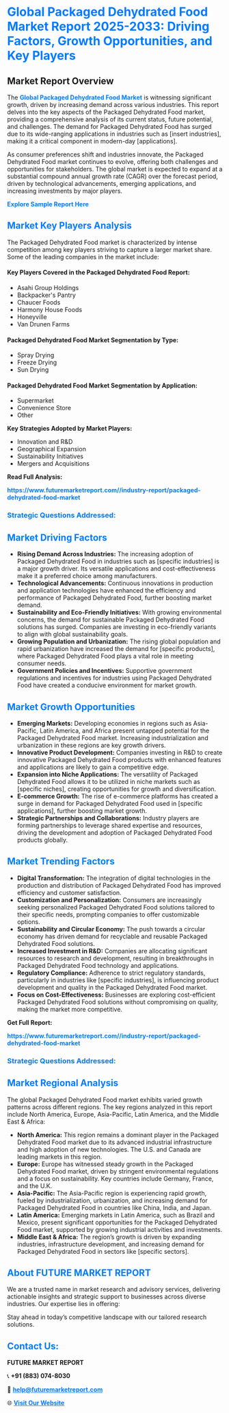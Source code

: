 <h1 style="color: #007BFF;">Global Packaged Dehydrated Food Market Report 2025-2033: Driving Factors, Growth Opportunities, and Key Players</h1>

<section id="overview">
<h2>Market Report Overview</h2>
<p>The <a href="https://www.futuremarketreport.com//industry-report/packaged-dehydrated-food-market" style="color: #007BFF; text-decoration: none;"><strong>Global Packaged Dehydrated Food Market</strong></a> is witnessing significant growth, driven by increasing demand across various industries. This report delves into the key aspects of the Packaged Dehydrated Food market, providing a comprehensive analysis of its current status, future potential, and challenges. The demand for Packaged Dehydrated Food has surged due to its wide-ranging applications in industries such as [insert industries], making it a critical component in modern-day [applications].</p>
<p>As consumer preferences shift and industries innovate, the Packaged Dehydrated Food market continues to evolve, offering both challenges and opportunities for stakeholders. The global market is expected to expand at a substantial compound annual growth rate (CAGR) over the forecast period, driven by technological advancements, emerging applications, and increasing investments by major players.</p>
</section>

<section id="overview">
<p><a href="https://www.futuremarketreport.com//request-sample/reportId=50842" style="color: #007BFF; text-decoration: none;"><strong>Explore Sample Report Here</strong></a></p>
</section>

<section id="key-players">
<h2 style="color: #007BFF;">Market Key Players Analysis</h2>
<p>The Packaged Dehydrated Food market is characterized by intense competition among key players striving to capture a larger market share. Some of the leading companies in the market include:</p>
<h4>Key Players Covered in the Packaged Dehydrated Food Report:</h4>
<ul><li>Asahi Group Holdings</li><li>Backpacker&#039;s Pantry</li><li>Chaucer Foods</li><li>Harmony House Foods</li><li>Honeyville</li><li>Van Drunen Farms</li></ul>
<h4>Packaged Dehydrated Food Market Segmentation by Type:</h4>
<ul><li>Spray Drying</li><li>Freeze Drying</li><li>Sun Drying</li></ul>

<h4>Packaged Dehydrated Food Market Segmentation by Application:</h4>
<ul><li>Supermarket</li><li>Convenience Store</li><li>Other</li></ul>
<p><strong>Key Strategies Adopted by Market Players:</strong></p>
<ul>
<li>Innovation and R&D</li>
<li>Geographical Expansion</li>
<li>Sustainability Initiatives</li>
<li>Mergers and Acquisitions</li>
</ul>
</section>

<section>
<p><strong>Read Full Analysis: </strong></p><a href="https://www.futuremarketreport.com//industry-report/packaged-dehydrated-food-market" style="color: #007BFF; text-decoration: none;"><strong>https://www.futuremarketreport.com//industry-report/packaged-dehydrated-food-market</strong></a>
<h3 style="color: #007BFF;">Strategic Questions Addressed:</h3>
</section>

<section id="driving-factors">
<h2 style="color: #007BFF;">Market Driving Factors</h2>
<ul>
<li><strong>Rising Demand Across Industries:</strong> The increasing adoption of Packaged Dehydrated Food in industries such as [specific industries] is a major growth driver. Its versatile applications and cost-effectiveness make it a preferred choice among manufacturers.</li>
<li><strong>Technological Advancements:</strong> Continuous innovations in production and application technologies have enhanced the efficiency and performance of Packaged Dehydrated Food, further boosting market demand.</li>
<li><strong>Sustainability and Eco-Friendly Initiatives:</strong> With growing environmental concerns, the demand for sustainable Packaged Dehydrated Food solutions has surged. Companies are investing in eco-friendly variants to align with global sustainability goals.</li>
<li><strong>Growing Population and Urbanization:</strong> The rising global population and rapid urbanization have increased the demand for [specific products], where Packaged Dehydrated Food plays a vital role in meeting consumer needs.</li>
<li><strong>Government Policies and Incentives:</strong> Supportive government regulations and incentives for industries using Packaged Dehydrated Food have created a conducive environment for market growth.</li>
</ul>
</section>

<section id="growth-opportunities">
<h2 style="color: #007BFF;">Market Growth Opportunities</h2>
<ul>
<li><strong>Emerging Markets:</strong> Developing economies in regions such as Asia-Pacific, Latin America, and Africa present untapped potential for the Packaged Dehydrated Food market. Increasing industrialization and urbanization in these regions are key growth drivers.</li>
<li><strong>Innovative Product Development:</strong> Companies investing in R&D to create innovative Packaged Dehydrated Food products with enhanced features and applications are likely to gain a competitive edge.</li>
<li><strong>Expansion into Niche Applications:</strong> The versatility of Packaged Dehydrated Food allows it to be utilized in niche markets such as [specific niches], creating opportunities for growth and diversification.</li>
<li><strong>E-commerce Growth:</strong> The rise of e-commerce platforms has created a surge in demand for Packaged Dehydrated Food used in [specific applications], further boosting market growth.</li>
<li><strong>Strategic Partnerships and Collaborations:</strong> Industry players are forming partnerships to leverage shared expertise and resources, driving the development and adoption of Packaged Dehydrated Food products globally.</li>
</ul>
</section>

<section id="trending-factors">
<h2 style="color: #007BFF;">Market Trending Factors</h2>
<ul>
<li><strong>Digital Transformation:</strong> The integration of digital technologies in the production and distribution of Packaged Dehydrated Food has improved efficiency and customer satisfaction.</li>
<li><strong>Customization and Personalization:</strong> Consumers are increasingly seeking personalized Packaged Dehydrated Food solutions tailored to their specific needs, prompting companies to offer customizable options.</li>
<li><strong>Sustainability and Circular Economy:</strong> The push towards a circular economy has driven demand for recyclable and reusable Packaged Dehydrated Food solutions.</li>
<li><strong>Increased Investment in R&D:</strong> Companies are allocating significant resources to research and development, resulting in breakthroughs in Packaged Dehydrated Food technology and applications.</li>
<li><strong>Regulatory Compliance:</strong> Adherence to strict regulatory standards, particularly in industries like [specific industries], is influencing product development and quality in the Packaged Dehydrated Food market.</li>
<li><strong>Focus on Cost-Effectiveness:</strong> Businesses are exploring cost-efficient Packaged Dehydrated Food solutions without compromising on quality, making the market more competitive.</li>
</ul>
</section>

<section>
<p><strong>Get Full Report: </strong></p><a href="https://www.futuremarketreport.com//industry-report/packaged-dehydrated-food-market" style="color: #007BFF; text-decoration: none;"><strong>https://www.futuremarketreport.com//industry-report/packaged-dehydrated-food-market</strong></a>
<h3 style="color: #007BFF;">Strategic Questions Addressed:</h3>
</section>


<section id="regional-analysis">
<h2 style="color: #007BFF;">Market Regional Analysis</h2>
<p>The global Packaged Dehydrated Food market exhibits varied growth patterns across different regions. The key regions analyzed in this report include North America, Europe, Asia-Pacific, Latin America, and the Middle East & Africa:</p>
<ul>
<li><strong>North America:</strong> This region remains a dominant player in the Packaged Dehydrated Food market due to its advanced industrial infrastructure and high adoption of new technologies. The U.S. and Canada are leading markets in this region.</li>
<li><strong>Europe:</strong> Europe has witnessed steady growth in the Packaged Dehydrated Food market, driven by stringent environmental regulations and a focus on sustainability. Key countries include Germany, France, and the U.K.</li>
<li><strong>Asia-Pacific:</strong> The Asia-Pacific region is experiencing rapid growth, fueled by industrialization, urbanization, and increasing demand for Packaged Dehydrated Food in countries like China, India, and Japan.</li>
<li><strong>Latin America:</strong> Emerging markets in Latin America, such as Brazil and Mexico, present significant opportunities for the Packaged Dehydrated Food market, supported by growing industrial activities and investments.</li>
<li><strong>Middle East & Africa:</strong> The region’s growth is driven by expanding industries, infrastructure development, and increasing demand for Packaged Dehydrated Food in sectors like [specific sectors].</li>
</ul>
</section>

<footer>
<h2 style="color: #007BFF;">About FUTURE MARKET REPORT</h2>
<p>We are a trusted name in market research and advisory services, delivering actionable insights and strategic support to businesses across diverse industries. Our expertise lies in offering:</p>

<p>Stay ahead in today’s competitive landscape with our tailored research solutions.</p>

<h2 style="color: #007BFF;">Contact Us:</h2>
<p><strong>FUTURE MARKET REPORT</strong></p>
<p>📞 <strong>+91 (883) 074-8030</strong></p>
<p>📧 <strong><a href="mailto:help@futuremarketreport.com" style="color: #007BFF;">help@futuremarketreport.com</a></strong></p>
<p>🌐 <strong><a href="https://www.futuremarketreport.com/" style="color: #007BFF;">Visit Our Website</a></strong></p>
</footer>